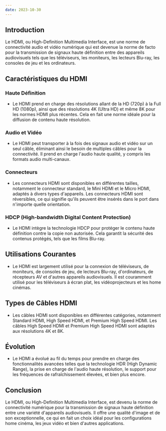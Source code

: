 ```yaml
---
date: 2023-10-30
---
```

## Introduction
Le HDMI, ou High-Definition Multimedia Interface, est une norme de connectivité audio et vidéo numérique qui est devenue la norme de facto pour la transmission de signaux haute définition entre des appareils audiovisuels tels que les téléviseurs, les moniteurs, les lecteurs Blu-ray, les consoles de jeu et les ordinateurs.

## Caractéristiques du HDMI

### Haute Définition
- Le HDMI prend en charge des résolutions allant de la HD (720p) à la Full HD (1080p), ainsi que des résolutions 4K (Ultra HD) et même 8K pour les normes HDMI plus récentes. Cela en fait une norme idéale pour la diffusion de contenu haute résolution.

### Audio et Vidéo
- Le HDMI peut transporter à la fois des signaux audio et vidéo sur un seul câble, éliminant ainsi le besoin de multiples câbles pour la connectivité. Il prend en charge l'audio haute qualité, y compris les formats audio multi-canaux.

### Connecteurs
- Les connecteurs HDMI sont disponibles en différentes tailles, notamment le connecteur standard, le Mini HDMI et le Micro HDMI, adaptés à divers types d'appareils. Les connecteurs HDMI sont réversibles, ce qui signifie qu'ils peuvent être insérés dans le port dans n'importe quelle orientation.

### HDCP (High-bandwidth Digital Content Protection)
- Le HDMI intègre la technologie HDCP pour protéger le contenu haute définition contre la copie non autorisée. Cela garantit la sécurité des contenus protégés, tels que les films Blu-ray.

## Utilisations Courantes
- Le HDMI est largement utilisé pour la connexion de téléviseurs, de moniteurs, de consoles de jeu, de lecteurs Blu-ray, d'ordinateurs, de récepteurs AV et d'autres appareils audiovisuels. Il est couramment utilisé pour les téléviseurs à écran plat, les vidéoprojecteurs et les home cinémas.

## Types de Câbles HDMI
- Les câbles HDMI sont disponibles en différentes catégories, notamment Standard HDMI, High Speed HDMI, et Premium High Speed HDMI. Les câbles High Speed HDMI et Premium High Speed HDMI sont adaptés aux résolutions 4K et 8K.

## Évolution
- Le HDMI a évolué au fil du temps pour prendre en charge des fonctionnalités avancées telles que la technologie HDR (High Dynamic Range), la prise en charge de l'audio haute résolution, le support pour les fréquences de rafraîchissement élevées, et bien plus encore.

## Conclusion
Le HDMI, ou High-Definition Multimedia Interface, est devenu la norme de connectivité numérique pour la transmission de signaux haute définition entre une variété d'appareils audiovisuels. Il offre une qualité d'image et de son exceptionnelle, ce qui en fait un choix idéal pour les configurations home cinéma, les jeux vidéo et bien d'autres applications.